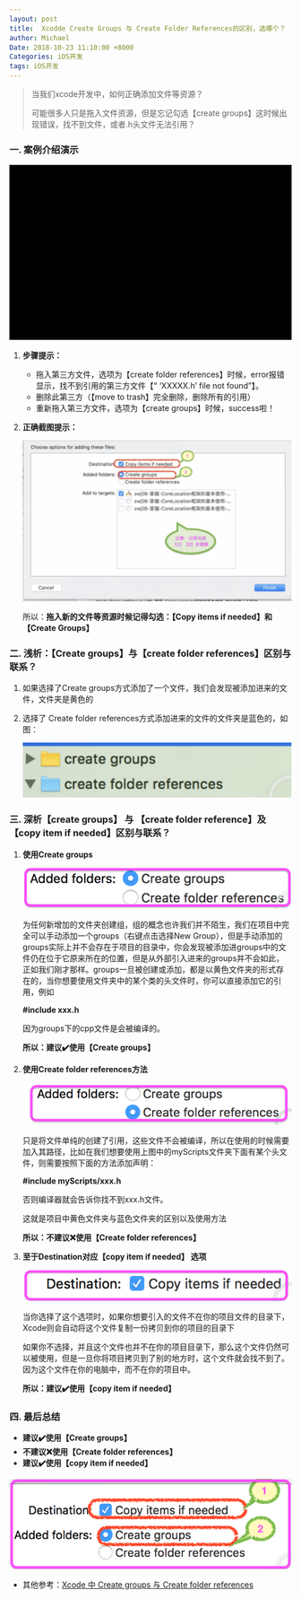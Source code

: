 ```yaml
---
layout: post
title:  Xcodde Create Groups 与 Create Folder References的区别，选哪个？
author: Michael
Date: 2018-10-23 11:10:00 +8000
Categories: iOS开发
tags: iOS开发
---
```


> 当我们xcode开发中，如何正确添加文件等资源？
>
> 可能很多人只是拖入文件资源，但是忘记勾选【create groups】这时候出现错误，找不到文件，或者.h头文件无法引用？

### 一. 案例介绍演示

![iOS开发001](/assets/images/2018/iOS/iOS开发001.gif)

1. **步骤提示：**

   - 拖入第三方文件，选项为【create folder references】时候，error报错显示，找不到引用的第三方文件【“ ‘XXXXX.h’ file not found”】。
   - 删除此第三方（【move  to trash】完全删除，删除所有的引用）
   - 重新拖入第三方文件，选项为【create groups】时候，success啦！

2. **正确截图提示：**

   ![iOS开发002](/assets/images/2018/iOS/iOS开发002.png)

   所以：**拖入新的文件等资源时候记得勾选：【Copy items if needed】和【Create Groups】**

### 二. 浅析：【Create groups】与【create folder references】区别与联系？

1. 如果选择了Create groups方式添加了一个文件，我们会发现被添加进来的文件，文件夹是黄色的

2. 选择了 Create folder references方式添加进来的文件的文件夹是蓝色的，如图：

   ![iOS开发003](/assets/images/2018/iOS/iOS开发003.png)

### 三. 深析【create groups】 与 【create folder reference】及【copy item if needed】区别与联系？

1. **使用Create groups**

   ![iOS开发004](/assets/images/2018/iOS/iOS开发004.png)

   为任何新增加的文件夹创建组，组的概念也许我们并不陌生，我们在项目中完全可以手动添加一个groups（右键点击选择New Group），但是手动添加的groups实际上并不会存在于项目的目录中，你会发现被添加进groups中的文件仍在位于它原来所在的位置，但是从外部引入进来的groups并不会如此，正如我们刚才那样。groups一旦被创建或添加，都是以黄色文件夹的形式存在的，当你想要使用文件夹中的某个类的头文件时，你可以直接添加它的引用，例如

   **#include xxx.h**

   因为groups下的cpp文件是会被编译的。

   **所以：建议✔️使用【Create groups】**

2. **使用Create folder references方法**

   ![iOS开发005](/assets/images/2018/iOS/iOS开发005.png)

   只是将文件单纯的创建了引用，这些文件不会被编译，所以在使用的时候需要加入其路径，比如在我们想要使用上图中的myScripts文件夹下面有某个头文件，则需要按照下面的方法添加声明：

   **#include myScripts/xxx.h**

   否则编译器就会告诉你找不到xxx.h文件。

   这就是项目中黄色文件夹与蓝色文件夹的区别以及使用方法

   **所以：不建议❌使用【Create folder references】**

3. **至于Destination对应【copy item if needed】 选项**

   ![iOS开发006](/assets/images/2018/iOS/iOS开发006.png)

   当你选择了这个选项时，如果你想要引入的文件不在你的项目文件的目录下，Xcode则会自动将这个文件复制一份拷贝到你的项目的目录下

   如果你不选择，并且这个文件也并不在你的项目目录下，那么这个文件仍然可以被使用，但是一旦你将项目拷贝到了别的地方时，这个文件就会找不到了。因为这个文件在你的电脑中，而不在你的项目中。

   **所以：建议✔️使用【copy item if needed】**

### 四. 最后总结

- **建议✔️使用【Create groups】**
- **不建议❌使用【Create folder references】**
- **建议✔️使用【copy item if needed】**

![iOS开发007](/assets/images/2018/iOS/iOS开发007.png)

- 其他参考：[Xcode 中 Create groups 与 Create folder references](https://www.jianshu.com/p/7c77ac2a3fe7?utm_campaign=maleskine&utm_content=note&utm_medium=seo_notes&utm_source=recommendation)

  

